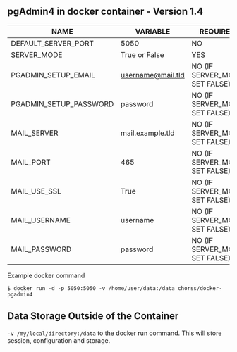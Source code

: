 **pgAdmin4 in docker container - Version 1.4**
-

|          NAME          |      VARIABLE     | REQUIRED                       |
|------------------------|-------------------|--------------------------------|
| DEFAULT_SERVER_PORT    | 5050              | NO                             |
| SERVER_MODE            | True or False     | YES                            |
| PGADMIN_SETUP_EMAIL    | username@mail.tld | NO (IF SERVER_MODE SET FALSE)  |
| PGADMIN_SETUP_PASSWORD | password          | NO (IF SERVER_MODE SET FALSE)  |
| MAIL_SERVER            | mail.example.tld  | NO (IF SERVER_MODE SET FALSE)  |
| MAIL_PORT              | 465               | NO (IF SERVER_MODE SET FALSE)  |
| MAIL_USE_SSL           | True              | NO (IF SERVER_MODE SET FALSE)  |
| MAIL_USERNAME          | username          | NO (IF SERVER_MODE SET FALSE)  |
| MAIL_PASSWORD          | password          | NO (IF SERVER_MODE SET FALSE)  |


Example docker command

`$ docker run -d -p 5050:5050 -v /home/user/data:/data chorss/docker-pgadmin4`

**Data Storage Outside of the Container**
-

`-v /my/local/directory:/data` to the docker run command.
This will store session, configuration and storage.
